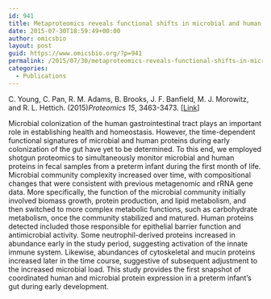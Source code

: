 ```yaml
---
id: 941
title: Metaproteomics reveals functional shifts in microbial and human proteins during a preterm infant gut colonization case
date: 2015-07-30T18:59:49+00:00
author: omicsbio
layout: post
guid: https://www.omicsbio.org/?p=941
permalink: /2015/07/30/metaproteomics-reveals-functional-shifts-in-microbial-and-human-proteins-during-a-preterm-infant-gut-colonization-case/
categories:
  - Publications
---
```

C. Young, C. Pan, R. M. Adams, B. Brooks, J. F. Banfield, M. J. Morowitz, and R. L. Hettich. (2015)_Proteomics_ _15_, 3463-3473. [[Link](http://onlinelibrary.wiley.com/wol1/doi/10.1002/pmic.201400563/abstract)]

Microbial colonization of the human gastrointestinal tract plays an important role in establishing health and homeostasis. However, the time-dependent functional signatures of microbial and human proteins during early colonization of the gut have yet to be determined. To this end, we employed shotgun proteomics to simultaneously monitor microbial and human proteins in fecal samples from a preterm infant during the first month of life. Microbial community complexity increased over time, with compositional changes that were consistent with previous metagenomic and rRNA gene data. More specifically, the function of the microbial community initially involved biomass growth, protein production, and lipid metabolism, and then switched to more complex metabolic functions, such as carbohydrate metabolism, once the community stabilized and matured. Human proteins detected included those responsible for epithelial barrier function and antimicrobial activity. Some neutrophil-derived proteins increased in abundance early in the study period, suggesting activation of the innate immune system. Likewise, abundances of cytoskeletal and mucin proteins increased later in the time course, suggestive of subsequent adjustment to the increased microbial load. This study provides the first snapshot of coordinated human and microbial protein expression in a preterm infant&#8217;s gut during early development.

&nbsp;